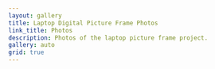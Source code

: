 ```yaml
---
layout: gallery
title: Laptop Digital Picture Frame Photos
link_title: Photos
description: Photos of the laptop picture frame project.
gallery: auto
grid: true
---
```

